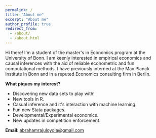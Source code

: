 ```yaml
---
permalink: /
title: "About me"
excerpt: "About me"
author_profile: true
redirect_from:
  - /about/
  - /about.html
---
```


Hi there! I'm a student of the master's in Economics program at the University of Bonn. I am keenly interested in empirical economics and causal inferences with the aid of reliable econometric and
fun computational methods. I have previously interned at the Max Planck Institute in Bonn and in a reputed Economics consulting firm in Berlin.


**What piques my interest?**
* Discovering new data sets to play with!
* New tools in R.
* Casual inference and it's interaction with machine learning.
* Fun new Stata packages.
* Developmental/Experimental economics.
* New updates in competition enforcement.



**Email**: abrahamrajuloyola@gmail.com
